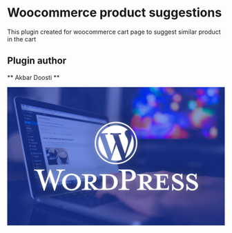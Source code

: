 # Woocommerce product suggestions 
This plugin created for woocommerce cart page to suggest similar product in the cart


## Plugin author
** Akbar Doosti **

![This is an image](/assets/images/wordpress.jpeg)



